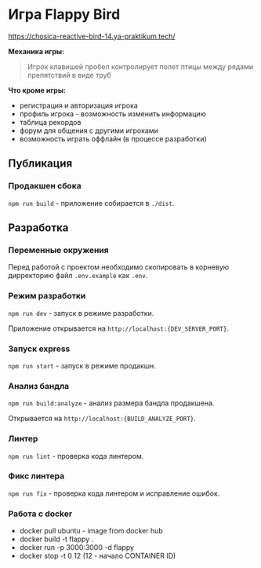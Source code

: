 # Игра Flappy Bird
https://chosica-reactive-bird-14.ya-praktikum.tech/

**Механика игры:** 
> Игрок клавишей пробел контролирует полет птицы между рядами препятствий в виде труб

**Что кроме игры:**
- регистрация и авторизация игрока
- профиль игрока - возможность изменить информацию
- таблица рекордов
- форум для общения с другими игроками
- возможность играть оффлайн (в процессе разработки)

## Публикация

### Продакшен сбока

`npm run build` - приложение собирается в `./dist`.

## Разработка

### Переменные окружения

Перед работой с проектом необходимо скопировать в корневую дирректорию файл `.env.example` как `.env`.

### Режим разработки

`npm run dev` - запуск в режиме разработки.

Приложение открывается на `http://localhost:{DEV_SERVER_PORT}`.

### Запуск express

`npm run start` - запуск в режиме продакшн.

### Анализ бандла

`npm run build:analyze` - анализ размера бандла продакшена.

Открывается на `http://localhost:{BUILD_ANALYZE_PORT}`.

### Линтер

`npm run lint` - проверка кода линтером.

### Фикс линтера

`npm run fix` - проверка кода линтером и исправление ошибок.

### Работа с docker
- docker pull ubuntu - image from docker hub
- docker build -t flappy .
- docker run -p 3000:3000 -d flappy
- docker stop -t 0 12 (12 - начало CONTAINER ID)